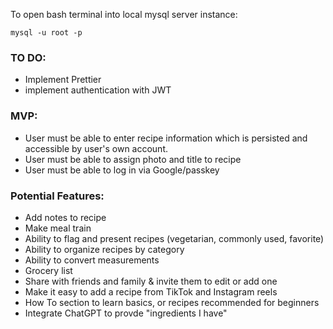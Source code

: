 To open bash terminal into local mysql server instance:
```
mysql -u root -p
```
### TO DO:
- Implement Prettier
- implement authentication with JWT

### MVP:
- User must be able to enter recipe information which is persisted and accessible by user's own account.
- User must be able to assign photo and title to recipe
- User must be able to log in via Google/passkey

### Potential Features:
- Add notes to recipe
- Make meal train
- Ability to flag and present recipes (vegetarian, commonly used, favorite)
- Ability to organize recipes by category
- Ability to convert measurements
- Grocery list
- Share with friends and family & invite them to edit or add one
- Make it easy to add a recipe from TikTok and Instagram reels
- How To section to learn basics, or recipes recommended for beginners
- Integrate ChatGPT to provde "ingredients I have"
